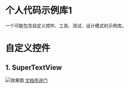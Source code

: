 # 个人代码示例库1
一个可能包含自定义控件、工具、测试、设计模式的示例库。

# 自定义控件
## 1. SuperTextView
![效果图](http://ogemdlrap.bkt.clouddn.com/%E5%B1%8F%E5%B9%95%E5%BF%AB%E7%85%A7%202017-02-08%2017.59.28.png)
[文档传送门](https://github.com/chenBingX/SuperTextView)
